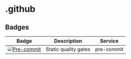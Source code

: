 # .github

## Badges

| Badge                    | Description          | Service      |
| ------------------------ | -------------------- | ------------ |
| [![Pre-commit][1]][2]    | Static quality gates | pre-commit   |

[1]: https://img.shields.io/badge/pre--commit-enabled-brightgreen?logo=pre-commit
[2]: https://pre-commit.com/
